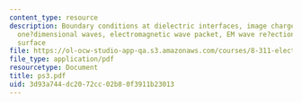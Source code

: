 ```yaml
---
content_type: resource
description: Boundary conditions at dielectric interfaces, image charges and dipoles,
  one?dimensional waves, electromagnetic wave packet, EM wave re?ection from a dielectric
  surface
file: https://ol-ocw-studio-app-qa.s3.amazonaws.com/courses/8-311-electromagnetic-theory-spring-2004/3d93a744dc2072cc02b80f3911b23013_ps3.pdf
file_type: application/pdf
resourcetype: Document
title: ps3.pdf
uid: 3d93a744-dc20-72cc-02b8-0f3911b23013
---
```


